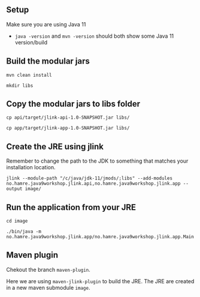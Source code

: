 ## Setup
Make sure you are using Java 11
  - `java -version` and `mvn -version` should both show some Java 11 version/build



## Build the modular jars
`mvn clean install`

`mkdir libs`

## Copy the modular jars to libs folder
`cp api/target/jlink-api-1.0-SNAPSHOT.jar libs/`

`cp app/target/jlink-app-1.0-SNAPSHOT.jar libs/`

## Create the JRE using jlink
Remember to change the path to the JDK to something that matches your installation location.

`jlink --module-path "/c/java/jdk-11/jmods/;libs" --add-modules no.hamre.java9workshop.jlink.api,no.hamre.java9workshop.jlink.app --output image/`

## Run the application from your JRE
`cd image`

`./bin/java -m no.hamre.java9workshop.jlink.app/no.hamre.java9workshop.jlink.app.Main`

## Maven plugin
Chekout the branch `maven-plugin`.

Here we are using `maven-jlink-plugin` to build the JRE. The JRE are created in a new maven submodule `image`. 
